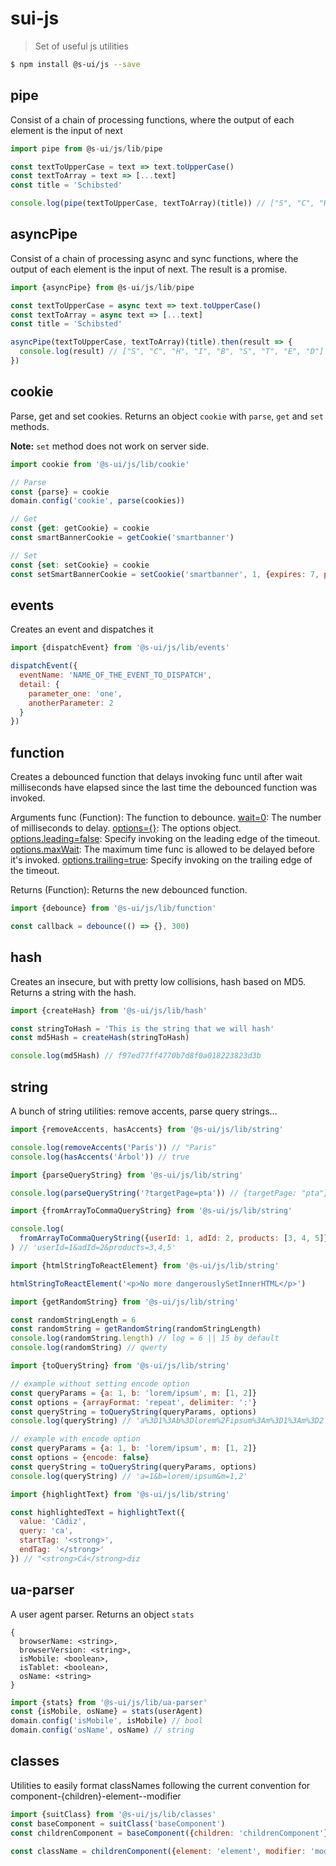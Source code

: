 # sui-js

> Set of useful js utilities

```sh
$ npm install @s-ui/js --save
```

## pipe

Consist of a chain of processing functions, where the output of each element is the input of next

```js
import pipe from @s-ui/js/lib/pipe

const textToUpperCase = text => text.toUpperCase()
const textToArray = text => [...text]
const title = 'Schibsted'

console.log(pipe(textToUpperCase, textToArray)(title)) // ["S", "C", "H", "I", "B", "S", "T", "E", "D"]
```

## asyncPipe

Consist of a chain of processing async and sync functions, where the output of each element is the input of next. The result is a promise.

```js
import {asyncPipe} from @s-ui/js/lib/pipe

const textToUpperCase = async text => text.toUpperCase()
const textToArray = async text => [...text]
const title = 'Schibsted'

asyncPipe(textToUpperCase, textToArray)(title).then(result => {
  console.log(result) // ["S", "C", "H", "I", "B", "S", "T", "E", "D"]
})
```

## cookie

Parse, get and set cookies. Returns an object `cookie` with `parse`, `get` and `set` methods.

**Note:** `set` method does not work on server side.

```js
import cookie from '@s-ui/js/lib/cookie'

// Parse
const {parse} = cookie
domain.config('cookie', parse(cookies))

// Get
const {get: getCookie} = cookie
const smartBannerCookie = getCookie('smartbanner')

// Set
const {set: setCookie} = cookie
const setSmartBannerCookie = setCookie('smartbanner', 1, {expires: 7, path: ''})
```

## events

Creates an event and dispatches it

```js
import {dispatchEvent} from '@s-ui/js/lib/events'

dispatchEvent({
  eventName: 'NAME_OF_THE_EVENT_TO_DISPATCH',
  detail: {
    parameter_one: 'one',
    anotherParameter: 2
  }
})
```

## function

Creates a debounced function that delays invoking func until after wait milliseconds have elapsed since the last time the debounced function was invoked.

Arguments
func (Function): The function to debounce.
[wait=0](number): The number of milliseconds to delay.
[options={}](Object): The options object.
[options.leading=false](boolean): Specify invoking on the leading edge of the timeout.
[options.maxWait](number): The maximum time func is allowed to be delayed before it's invoked.
[options.trailing=true](boolean): Specify invoking on the trailing edge of the timeout.

Returns
(Function): Returns the new debounced function.

```js
import {debounce} from '@s-ui/js/lib/function'

const callback = debounce(() => {}, 300)
```

## hash

Creates an insecure, but with pretty low collisions, hash based on MD5. Returns a string with the hash.

```js
import {createHash} from '@s-ui/js/lib/hash'

const stringToHash = 'This is the string that we will hash'
const md5Hash = createHash(stringToHash)

console.log(md5Hash) // f97ed77ff4770b7d8f0a018223823d3b
```

## string

A bunch of string utilities: remove accents, parse query strings...

```js
import {removeAccents, hasAccents} from '@s-ui/js/lib/string'

console.log(removeAccents('París')) // "Paris"
console.log(hasAccents('Árbol')) // true
```

```js
import {parseQueryString} from '@s-ui/js/lib/string'

console.log(parseQueryString('?targetPage=pta')) // {targetPage: "pta"}
```

```js
import {fromArrayToCommaQueryString} from '@s-ui/js/lib/string'

console.log(
  fromArrayToCommaQueryString({userId: 1, adId: 2, products: [3, 4, 5]})
) // 'userId=1&adId=2&products=3,4,5'
```

```js
import {htmlStringToReactElement} from '@s-ui/js/lib/string'

htmlStringToReactElement('<p>No more dangerouslySetInnerHTML</p>')
```

```js
import {getRandomString} from '@s-ui/js/lib/string'

const randomStringLength = 6
const randomString = getRandomString(randomStringLength)
console.log(randomString.length) // log = 6 || 15 by default
console.log(randomString) // qwerty
```

```js
import {toQueryString} from '@s-ui/js/lib/string'

// example without setting encode option
const queryParams = {a: 1, b: 'lorem/ipsum', m: [1, 2]}
const options = {arrayFormat: 'repeat', delimiter: ':'}
const queryString = toQueryString(queryParams, options)
console.log(queryString) // 'a%3D1%3Ab%3Dlorem%2Fipsum%3Am%3D1%3Am%3D2'

// example with encode option
const queryParams = {a: 1, b: 'lorem/ipsum', m: [1, 2]}
const options = {encode: false}
const queryString = toQueryString(queryParams, options)
console.log(queryString) // 'a=1&b=lorem/ipsum&m=1,2'
```

```js
import {highlightText} from '@s-ui/js/lib/string'

const highlightedText = highlightText({
  value: 'Cádiz',
  query: 'ca',
  startTag: '<strong>',
  endTag: '</strong>'
}) // "<strong>Cá</strong>diz
```

## ua-parser

A user agent parser. Returns an object `stats`

```text
{
  browserName: <string>,
  browserVersion: <string>,
  isMobile: <boolean>,
  isTablet: <boolean>,
  osName: <string>
}
```

```js
import {stats} from '@s-ui/js/lib/ua-parser'
const {isMobile, osName} = stats(userAgent)
domain.config('isMobile', isMobile) // bool
domain.config('osName', osName) // string
```

## classes

Utilities to easily format classNames following the current convention for component-{children}-element--modifier

```js
import {suitClass} from '@s-ui/js/lib/classes'
const baseComponent = suitClass('baseComponent')
const childrenComponent = baseComponent({children: 'childrenComponent'})

const className = childrenComponent({element: 'element', modifier: 'modifier'}) // outputs: baseComponent-childrenComponent-element--modifier
```

